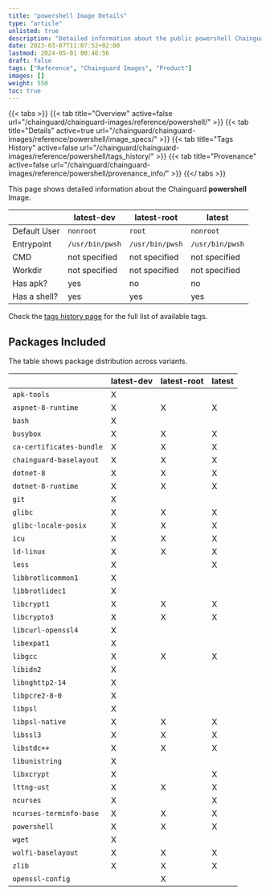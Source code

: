 ```yaml
---
title: "powershell Image Details"
type: "article"
unlisted: true
description: "Detailed information about the public powershell Chainguard Image."
date: 2023-03-07T11:07:52+02:00
lastmod: 2024-05-01 00:46:56
draft: false
tags: ["Reference", "Chainguard Images", "Product"]
images: []
weight: 550
toc: true
---
```


{{< tabs >}}
{{< tab title="Overview" active=false url="/chainguard/chainguard-images/reference/powershell/" >}}
{{< tab title="Details" active=true url="/chainguard/chainguard-images/reference/powershell/image_specs/" >}}
{{< tab title="Tags History" active=false url="/chainguard/chainguard-images/reference/powershell/tags_history/" >}}
{{< tab title="Provenance" active=false url="/chainguard/chainguard-images/reference/powershell/provenance_info/" >}}
{{</ tabs >}}

This page shows detailed information about the Chainguard **powershell** Image.

|              | latest-dev      | latest-root     | latest          |
|--------------|-----------------|-----------------|-----------------|
| Default User | `nonroot`       | `root`          | `nonroot`       |
| Entrypoint   | `/usr/bin/pwsh` | `/usr/bin/pwsh` | `/usr/bin/pwsh` |
| CMD          | not specified   | not specified   | not specified   |
| Workdir      | not specified   | not specified   | not specified   |
| Has apk?     | yes             | no              | no              |
| Has a shell? | yes             | yes             | yes             |

Check the [tags history page](/chainguard/chainguard-images/reference/powershell/tags_history/) for the full list of available tags.

## Packages Included
The table shows package distribution across variants.

|                          | latest-dev | latest-root | latest |
|--------------------------|------------|-------------|--------|
| `apk-tools`              | X          |             |        |
| `aspnet-8-runtime`       | X          | X           | X      |
| `bash`                   | X          |             |        |
| `busybox`                | X          | X           | X      |
| `ca-certificates-bundle` | X          | X           | X      |
| `chainguard-baselayout`  | X          | X           | X      |
| `dotnet-8`               | X          | X           | X      |
| `dotnet-8-runtime`       | X          | X           | X      |
| `git`                    | X          |             |        |
| `glibc`                  | X          | X           | X      |
| `glibc-locale-posix`     | X          | X           | X      |
| `icu`                    | X          | X           | X      |
| `ld-linux`               | X          | X           | X      |
| `less`                   | X          |             | X      |
| `libbrotlicommon1`       | X          |             |        |
| `libbrotlidec1`          | X          |             |        |
| `libcrypt1`              | X          | X           | X      |
| `libcrypto3`             | X          | X           | X      |
| `libcurl-openssl4`       | X          |             |        |
| `libexpat1`              | X          |             |        |
| `libgcc`                 | X          | X           | X      |
| `libidn2`                | X          |             |        |
| `libnghttp2-14`          | X          |             |        |
| `libpcre2-8-0`           | X          |             |        |
| `libpsl`                 | X          |             |        |
| `libpsl-native`          | X          | X           | X      |
| `libssl3`                | X          | X           | X      |
| `libstdc++`              | X          | X           | X      |
| `libunistring`           | X          |             |        |
| `libxcrypt`              | X          |             | X      |
| `lttng-ust`              | X          | X           | X      |
| `ncurses`                | X          |             | X      |
| `ncurses-terminfo-base`  | X          | X           | X      |
| `powershell`             | X          | X           | X      |
| `wget`                   | X          |             |        |
| `wolfi-baselayout`       | X          | X           | X      |
| `zlib`                   | X          | X           | X      |
| `openssl-config`         |            | X           |        |

